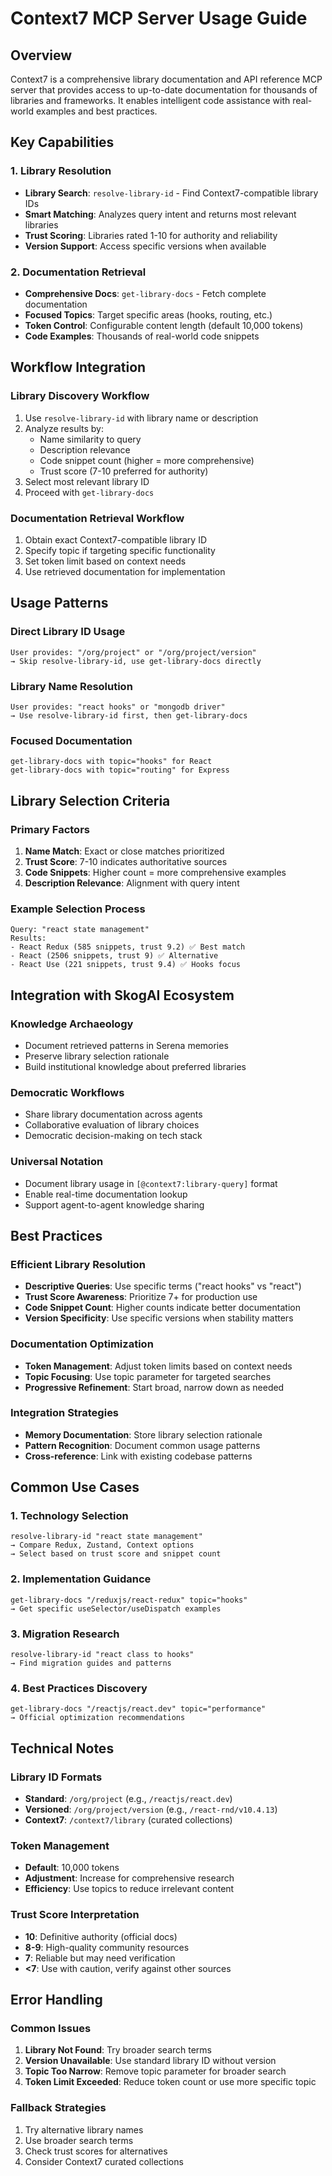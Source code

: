 # Context7 MCP Server Usage Guide

## Overview

Context7 is a comprehensive library documentation and API reference MCP server that provides access to up-to-date documentation for thousands of libraries and frameworks. It enables intelligent code assistance with real-world examples and best practices.

## Key Capabilities

### 1. Library Resolution
- **Library Search**: `resolve-library-id` - Find Context7-compatible library IDs
- **Smart Matching**: Analyzes query intent and returns most relevant libraries
- **Trust Scoring**: Libraries rated 1-10 for authority and reliability
- **Version Support**: Access specific versions when available

### 2. Documentation Retrieval
- **Comprehensive Docs**: `get-library-docs` - Fetch complete documentation
- **Focused Topics**: Target specific areas (hooks, routing, etc.)
- **Token Control**: Configurable content length (default 10,000 tokens)
- **Code Examples**: Thousands of real-world code snippets

## Workflow Integration

### Library Discovery Workflow
1. Use `resolve-library-id` with library name or description
2. Analyze results by:
   - Name similarity to query
   - Description relevance
   - Code snippet count (higher = more comprehensive)
   - Trust score (7-10 preferred for authority)
3. Select most relevant library ID
4. Proceed with `get-library-docs`

### Documentation Retrieval Workflow
1. Obtain exact Context7-compatible library ID
2. Specify topic if targeting specific functionality
3. Set token limit based on context needs
4. Use retrieved documentation for implementation

## Usage Patterns

### Direct Library ID Usage
```
User provides: "/org/project" or "/org/project/version"
→ Skip resolve-library-id, use get-library-docs directly
```

### Library Name Resolution
```
User provides: "react hooks" or "mongodb driver"
→ Use resolve-library-id first, then get-library-docs
```

### Focused Documentation
```
get-library-docs with topic="hooks" for React
get-library-docs with topic="routing" for Express
```

## Library Selection Criteria

### Primary Factors
1. **Name Match**: Exact or close matches prioritized
2. **Trust Score**: 7-10 indicates authoritative sources
3. **Code Snippets**: Higher count = more comprehensive examples
4. **Description Relevance**: Alignment with query intent

### Example Selection Process
```
Query: "react state management"
Results: 
- React Redux (585 snippets, trust 9.2) ✅ Best match
- React (2506 snippets, trust 9) ✅ Alternative
- React Use (221 snippets, trust 9.4) ✅ Hooks focus
```

## Integration with SkogAI Ecosystem

### Knowledge Archaeology
- Document retrieved patterns in Serena memories
- Preserve library selection rationale
- Build institutional knowledge about preferred libraries

### Democratic Workflows
- Share library documentation across agents
- Collaborative evaluation of library choices
- Democratic decision-making on tech stack

### Universal Notation
- Document library usage in `[@context7:library-query]` format
- Enable real-time documentation lookup
- Support agent-to-agent knowledge sharing

## Best Practices

### Efficient Library Resolution
- **Descriptive Queries**: Use specific terms ("react hooks" vs "react")
- **Trust Score Awareness**: Prioritize 7+ for production use
- **Code Snippet Count**: Higher counts indicate better documentation
- **Version Specificity**: Use specific versions when stability matters

### Documentation Optimization
- **Token Management**: Adjust token limits based on context needs
- **Topic Focusing**: Use topic parameter for targeted searches
- **Progressive Refinement**: Start broad, narrow down as needed

### Integration Strategies
- **Memory Documentation**: Store library selection rationale
- **Pattern Recognition**: Document common usage patterns
- **Cross-reference**: Link with existing codebase patterns

## Common Use Cases

### 1. Technology Selection
```
resolve-library-id "react state management"
→ Compare Redux, Zustand, Context options
→ Select based on trust score and snippet count
```

### 2. Implementation Guidance
```
get-library-docs "/reduxjs/react-redux" topic="hooks"
→ Get specific useSelector/useDispatch examples
```

### 3. Migration Research
```
resolve-library-id "react class to hooks"
→ Find migration guides and patterns
```

### 4. Best Practices Discovery
```
get-library-docs "/reactjs/react.dev" topic="performance"
→ Official optimization recommendations
```

## Technical Notes

### Library ID Formats
- **Standard**: `/org/project` (e.g., `/reactjs/react.dev`)
- **Versioned**: `/org/project/version` (e.g., `/react-rnd/v10.4.13`)
- **Context7**: `/context7/library` (curated collections)

### Token Management
- **Default**: 10,000 tokens
- **Adjustment**: Increase for comprehensive research
- **Efficiency**: Use topics to reduce irrelevant content

### Trust Score Interpretation
- **10**: Definitive authority (official docs)
- **8-9**: High-quality community resources
- **7**: Reliable but may need verification
- **<7**: Use with caution, verify against other sources

## Error Handling

### Common Issues
1. **Library Not Found**: Try broader search terms
2. **Version Unavailable**: Use standard library ID without version
3. **Topic Too Narrow**: Remove topic parameter for broader search
4. **Token Limit Exceeded**: Reduce token count or use more specific topic

### Fallback Strategies
1. Try alternative library names
2. Use broader search terms
3. Check trust scores for alternatives
4. Consider Context7 curated collections